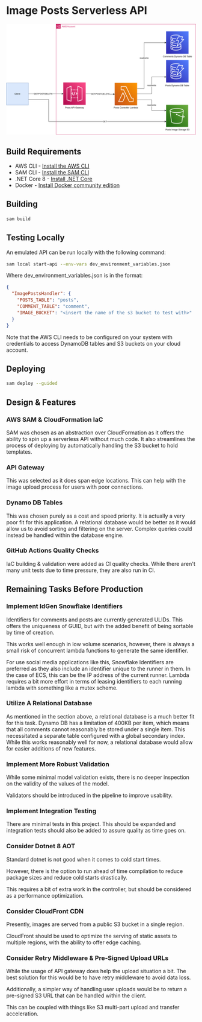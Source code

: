 # Image Posts Serverless API

![image posts design](./ImagePostsDesign.png)

## Build Requirements

* AWS CLI - [Install the AWS CLI](https://aws.amazon.com/cli/)
* SAM
  CLI - [Install the SAM CLI](https://docs.aws.amazon.com/serverless-application-model/latest/developerguide/serverless-sam-cli-install.html)
* .NET Core 8 - [Install .NET Core](https://www.microsoft.com/net/download)
* Docker - [Install Docker community edition](https://hub.docker.com/search/?type=edition&offering=community)

## Building

```bash
sam build
```  

## Testing Locally

An emulated API can be run locally with the following command:

```bash
sam local start-api --env-vars dev_environment_variables.json
```

Where dev_environment_variables.json is in the format:

```json
{
  "ImagePostsHandler": {
    "POSTS_TABLE": "posts",
    "COMMENT_TABLE": "comment",
    "IMAGE_BUCKET": "<insert the name of the s3 bucket to test with>"
  }
}
```

Note that the AWS CLI needs to be configured on your system with credentials to access DynamoDB tables and S3 buckets on
your cloud account.

## Deploying

```bash
sam deploy --guided
```

## Design & Features

### AWS SAM & CloudFormation IaC

SAM was chosen as an abstraction over CloudFormation as it offers the ability to spin up a serverless API without much
code.
It also streamlines the process of deploying by automatically handling the S3 bucket to hold templates.

### API Gateway

This was selected as it does span edge locations. This can help with the image upload process for users with poor
connections.

### Dynamo DB Tables

This was chosen purely as a cost and speed priority. It is actually a very poor fit for this application.
A relational database would be better as it would allow us to avoid sorting and filtering on the server.
Complex queries could instead be handled within the database engine.

### GitHub Actions Quality Checks

IaC building & validation were added as CI quality checks. While there aren't many unit tests due to time pressure, they
are also run in CI.

## Remaining Tasks Before Production

### Implement IdGen Snowflake Identifiers

Identifiers for comments and posts are currently generated ULIDs. This offers the uniqueness of GUID, but with the added
benefit of being sortable by time of creation.

This works well enough in low volume scenarios, however, there is always a small risk of concurrent lambda functions to
generate the same identifier.

For use social media applications like this, Snowflake Identifiers are preferred as they also include an identifier
unique to the runner in them.
In the case of ECS, this can be the IP address of the current runner.
Lambda requires a bit more effort in terms of leasing identifiers to each running lambda with something like a mutex
scheme.

### Utilize A Relational Database

As mentioned in the section above, a relational database is a much better fit for this task.
Dynamo DB has a limitation of 400KB per item, which means that all comments cannot reasonably be stored under a single
item.
This necessitated a separate table configured with a global secondary index.
While this works reasonably well for now, a relational database would allow for easier additions of new features.

### Implement More Robust Validation

While some minimal model validation exists, there is no deeper inspection on the validity of the values of the model.

Validators should be introduced in the pipeline to improve usability.

### Implement Integration Testing

There are minimal tests in this project. This should be expanded and integration tests should also be added to assure
quality as time goes on.

### Consider Dotnet 8 AOT

Standard dotnet is not good when it comes to cold start times.

However, there is the option to run ahead of time compilation to reduce package sizes and reduce cold starts
drastically.

This requires a bit of extra work in the controller, but should be considered as a performance optimization.

### Consider CloudFront CDN

Presently, images are served from a public S3 bucket in a single region.

CloudFront should be used to optimize the serving of static assets to multiple regions, with the ability to offer edge
caching.

### Consider Retry Middleware & Pre-Signed Upload URLs

While the usage of API gateway does help the upload situation a bit. The best solution for this would be to have retry
middleware to avoid data loss.

Additionally, a simpler way of handling user uploads would be to return a pre-signed S3 URL that can be handled within
the client.

This can be coupled with things like S3 multi-part upload and transfer acceleration.
